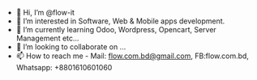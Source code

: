 - 👋 Hi, I’m @flow-it
- 👀 I’m interested in Software, Web & Mobile apps development.
- 🌱 I’m currently learning Odoo, Wordpress, Opencart, Server Management etc...
- 💞️ I’m looking to collaborate on ...
- 📫 How to reach me - Mail: flow.com.bd@gmail.com, FB:flow.com.bd, Whatsapp: +8801610601060

<!---
flow-it-bd/flow-it-bd is a ✨ special ✨ repository because its `README.md` (this file) appears on your GitHub profile.
You can click the Preview link to take a look at your changes.
--->
